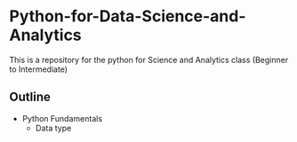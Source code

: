 # Python-for-Data-Science-and-Analytics
This is a repository for the python for  Science and Analytics class (Beginner to Intermediate) 

## Outline

- Python Fundamentals
  -  Data type

